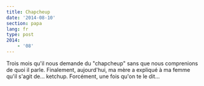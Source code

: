 ```yaml
---
title: Chapcheup
date: '2014-08-10'
section: papa
lang: fr
type: post
2014:
    - '08'
---
```


Trois mois qu'il nous demande du "chapcheup" sans que nous comprenions de quoi il parle. Finalement, aujourd'hui, ma mère a expliqué à ma femme qu'il s'agit de... ketchup.
Forcément, une fois qu'on te le dit...
